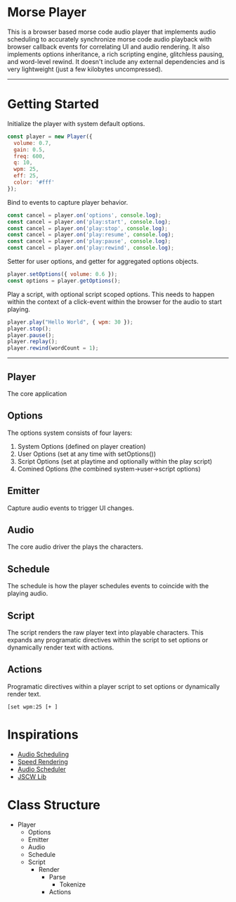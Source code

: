 # Morse Player

This is a browser based morse code audio player that implements audio scheduling to accurately synchronize morse code audio playback with browser callback events for correlating UI and audio rendering. It also implements options inheritance, a rich scripting engine, glitchless pausing, and word-level rewind. It doesn't include any external dependencies and is very lightweight (just a few kilobytes uncompressed).

----------

# Getting Started

Initialize the player with system default options.

```js
const player = new Player({
  volume: 0.7,
  gain: 0.5,
  freq: 600,
  q: 10,
  wpm: 25,
  eff: 25,
  color: '#fff'
});
```

Bind to events to capture player behavior.

```js
const cancel = player.on('options', console.log);
const cancel = player.on('play:start', console.log);
const cancel = player.on('play:stop', console.log);
const cancel = player.on('play:resume', console.log);
const cancel = player.on('play:pause', console.log);
const cancel = player.on('play:rewind', console.log);
```

Setter for user options, and getter for aggregated options objects.

```js
player.setOptions({ volume: 0.6 });
const options = player.getOptions();
```

Play a script, with optional script scoped options. This needs to happen within the context of a click-event within the browser for the audio to start playing.

```js
player.play("Hello World", { wpm: 30 });
player.stop();
player.pause();
player.replay();
player.rewind(wordCount = 1);
```

-----------

## Player

The core application

## Options

The options system consists of four layers:

1. System Options (defined on player creation)
2. User Options (set at any time with setOptions())
3. Script Options (set at playtime and optionally within the play script)
4. Comined Options (the combined system->user->script options)

## Emitter

Capture audio events to trigger UI changes.

## Audio

The core audio driver the plays the characters.

## Schedule

The schedule is how the player schedules events to coincide with the playing audio.

## Script

The script renders the raw player text into playable characters. This expands any programatic directives within the script to set options or dynamically render text with actions.

## Actions

Programatic directives within a player script to set options or dynamically render text.

```text
[set wpm:25 [+ ]
```

# Inspirations

- [Audio Scheduling](https://web.dev/audio-scheduling/)
- [Speed Rendering](https://web.dev/speed-rendering/)
- [Audio Scheduler](https://www.npmjs.com/package/web-audio-scheduler/v/1.3.0)
- [JSCW Lib](https://fkurz.net/ham/jscwlib.html)

# Class Structure

- Player
  - Options
  - Emitter
  - Audio
  - Schedule
  - Script
    - Render
      - Parse
        - Tokenize
      - Actions